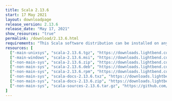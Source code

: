 ```yaml
---
title: Scala 2.13.6
start: 17 May 2021
layout: downloadpage
release_version: 2.13.6
release_date: "May 17, 2021"
show_resources: "true"
permalink: /download/2.13.6.html
requirements: "This Scala software distribution can be installed on any Unix-like or Windows system. It requires Java 8 or later, available <a href='https://www.java.com/'>here</a>."
resources: [
  ["-main-unixsys", "scala-2.13.6.tgz", "https://downloads.lightbend.com/scala/2.13.6/scala-2.13.6.tgz", "Mac OS X, Unix, Cygwin", "22.32M"],
  ["-main-windows", "scala-2.13.6.msi", "https://downloads.lightbend.com/scala/2.13.6/scala-2.13.6.msi", "Windows (msi installer)", "131.46M"],
  ["-non-main-sys", "scala-2.13.6.zip", "https://downloads.lightbend.com/scala/2.13.6/scala-2.13.6.zip", "Windows", "22.36M"],
  ["-non-main-sys", "scala-2.13.6.deb", "https://downloads.lightbend.com/scala/2.13.6/scala-2.13.6.deb", "Debian", "646.94M"],
  ["-non-main-sys", "scala-2.13.6.rpm", "https://downloads.lightbend.com/scala/2.13.6/scala-2.13.6.rpm", "RPM package", "131.73M"],
  ["-non-main-sys", "scala-docs-2.13.6.txz", "https://downloads.lightbend.com/scala/2.13.6/scala-docs-2.13.6.txz", "API docs", "58.10M"],
  ["-non-main-sys", "scala-docs-2.13.6.zip", "https://downloads.lightbend.com/scala/2.13.6/scala-docs-2.13.6.zip", "API docs", "112.56M"],
  ["-non-main-sys", "scala-sources-2.13.6.tar.gz", "https://github.com/scala/scala/archive/v2.13.6.tar.gz", "Sources", ""]
]
---
```

